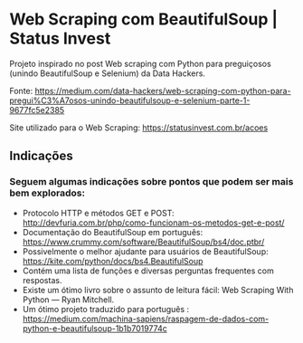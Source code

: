 # Web Scraping com BeautifulSoup | Status Invest

Projeto inspirado no post Web scraping com Python para preguiçosos (unindo BeautifulSoup e Selenium) da Data Hackers.

Fonte: https://medium.com/data-hackers/web-scraping-com-python-para-pregui%C3%A7osos-unindo-beautifulsoup-e-selenium-parte-1-9677fc5e2385

Site utilizado para o Web Scraping: https://statusinvest.com.br/acoes

## Indicações

### Seguem algumas indicações sobre pontos que podem ser mais bem explorados:

- Protocolo HTTP e métodos GET e POST: http://devfuria.com.br/php/como-funcionam-os-metodos-get-e-post/
- Documentação do BeautifulSoup em português: https://www.crummy.com/software/BeautifulSoup/bs4/doc.ptbr/
- Possivelmente o melhor ajudante para usuários de BeautifulSoup: https://kite.com/python/docs/bs4.BeautifulSoup
- Contém uma lista de funções e diversas perguntas frequentes com respostas.
- Existe um ótimo livro sobre o assunto de leitura fácil: Web Scraping With Python — Ryan Mitchell.
- Um ótimo projeto traduzido para português : https://medium.com/machina-sapiens/raspagem-de-dados-com-python-e-beautifulsoup-1b1b7019774c

